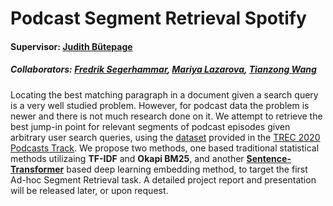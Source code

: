 # Podcast Segment Retrieval Spotify

#### Supervisor: [Judith Bütepage](http://www.csc.kth.se/~butepage/)
##### Collaborators: [Fredrik Segerhammar](https://github.com/Freesegways), [Mariya Lazarova](https://github.com/mimilazarova), [Tianzong Wang](https://github.com/tianzongw)


Locating the best matching paragraph in a document given a search query is a very well studied problem. However, for podcast data the problem is newer and there is not much research done on it. We attempt to retrieve the best jump-in point for relevant segments of podcast episodes given arbitrary user search queries, using the [dataset](https://podcastsdataset.byspotify.com/) provided in the [TREC 2020 Podcasts Track](https://www.aclweb.org/portal/content/trec-2020-podcasts-track-guidelines). We propose two methods, one based traditional statistical methods utilizaing **TF-IDF** and **Okapi BM25**, and another [**Sentence-Transformer**](https://www.sbert.net/index.html) based deep learning embedding method, to target the first Ad-hoc Segment Retrieval task. A detailed project report and presentation will be released later, or upon request.
